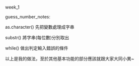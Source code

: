 week_1

guess_number_notes:

as.character() 先把變數處理成字串

substr() 將字串(每位數)分別取出

while() 做出判定輸入錯誤的條件

以上是我的做法，至於其他基本功能的部分應該就跟大家大同小異~
